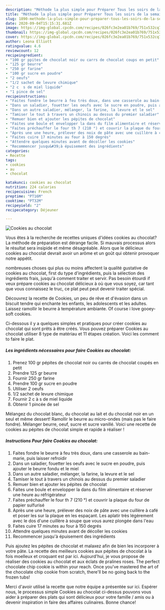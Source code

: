 ```yaml
---
description: "Méthode la plus simple pour Préparer Tous les soirs de la semaine Cookies au chocolat"
title: "Méthode la plus simple pour Préparer Tous les soirs de la semaine Cookies au chocolat"
slug: 1890-methode-la-plus-simple-pour-preparer-tous-les-soirs-de-la-semaine-cookies-au-chocolat
date: 2020-09-04T15:15:31.681Z
image: https://img-global.cpcdn.com/recipes/026fc3e2ea01b769/751x532cq70/cookies-au-chocolat-photo-principale-de-la-recette.jpg
thumbnail: https://img-global.cpcdn.com/recipes/026fc3e2ea01b769/751x532cq70/cookies-au-chocolat-photo-principale-de-la-recette.jpg
cover: https://img-global.cpcdn.com/recipes/026fc3e2ea01b769/751x532cq70/cookies-au-chocolat-photo-principale-de-la-recette.jpg
author: Leona Elliott
ratingvalue: 4.6
reviewcount: 12
recipeingredient:
- "100 gr ppites de chocolat noir ou carrs de chocolat coups en petit"
- "125 gr beurre"
- "250 gr farine"
- "100 gr sucre en poudre"
- "2 oeufs"
- "1/2 sachet de levure chimique"
- "2 c  s de miel liquide"
- "1 pince de sel"
recipeinstructions:
- "Faites fondre le beurre à feu très doux, dans une casserole au bain-marie, puis laisser refroidir"
- "Dans un saladier, fouetter les oeufs avec le sucre en poudre, puis ajouter le beurre fondu et le miel"
- "Dans un autre saladier, mélanger, la farine, la levure et le sel"
- "Tamiser le tout à travers un chinois au dessus du premier saladier"
- "Remuer bien et ajouter les pépites de chocolat"
- "Faites une boule et envelopper la dans du film alimentaire et réserver une heure au réfrigérateur"
- "Faites préchauffer le four th 7 (210 °) et couvrir la plaque du four de papier sulfurisé"
- "Après une une heure, prélever des noix de pâte avec une cuillère à café et poser les sur la plaque en les espaçant. Les aplatir très légèrement avec le dos d&#39;une cuillère à soupe que vous aurez plongée dans l&#39;eau"
- "Faites cuire 17 minutes au four à 150 degrés"
- "Attendre quelques minutes avant de décoller les cookies"
- "Recommencer jusqu&#39;à épuisement des ingrédients"
categories:
- Recette
tags:
- cookies
- au
- chocolat

katakunci: cookies au chocolat 
nutrition: 224 calories
recipecuisine: French
preptime: "PT16M"
cooktime: "PT32M"
recipeyield: "2"
recipecategory: Déjeuner

---
```



![Cookies au chocolat](https://img-global.cpcdn.com/recipes/026fc3e2ea01b769/751x532cq70/cookies-au-chocolat-photo-principale-de-la-recette.jpg)

Vous êtes à la recherche de recettes uniques d'idées cookies au chocolat? La méthode de préparation est dérange facile. Si mauvais processus alors le résultat sera insipide et même désagréable. Alors que le délicieux cookies au chocolat devrait avoir un arôme et un goût qui obtenir provoquer notre appétit.

nombreuses choses qui plus ou moins affectent la qualité gustative de cookies au chocolat, first du type d'ingrédients, puis la sélection des ingrédients frais, jusqu'à comment traiter et servir. Pas besoin étourdi if veux prépare cookies au chocolat délicieux à où que vous soyez, car tant que vous connaissez le truc, ce plat peut peut devenir traiter spécial.

Découvrez la recette de Cookies, un peu de rêve et d&#39;évasion dans un biscuit tendre qui enchante les enfants, les adolescents et les adultes. Laissez ramollir le beurre à température ambiante. Of course i love gooey-soft cookies.


Ci-dessous il y a quelques simples et pratiques pour créer cookies au chocolat qui sont prêts à être créés. Vous pouvez préparer Cookies au chocolat utiliser 8 type de matériau et 11 étapes création. Voici les comment to faire le plat.

<!--inarticleads1-->

##### Les ingrédients nécessaires pour faire Cookies au chocolat:

1. Prenez 100 gr pépites de chocolat noir ou carrés de chocolat coupés en petit
1. Prendre 125 gr beurre
1. Fournir 250 gr farine
1. Prendre 100 gr sucre en poudre
1. Utiliser 2 oeufs
1.  1/2 sachet de levure chimique
1. Fournir 2 c à s de miel liquide
1. Obtenir 1 pincée de sel


Mélangez du chocolat blanc, du chocolat au lait et du chocolat noir en un seul et même dessert! Ramollir le beurre au micro-ondes (mais pas le faire fondre). Mélanger beurre, oeuf, sucre et sucre vanillé. Voici une recette de cookies au pépites de chocolat simple et rapide à réaliser ! 

<!--inarticleads2-->

##### Instructions Pour faire Cookies au chocolat:

1. Faites fondre le beurre à feu très doux, dans une casserole au bain-marie, puis laisser refroidir
1. Dans un saladier, fouetter les oeufs avec le sucre en poudre, puis ajouter le beurre fondu et le miel
1. Dans un autre saladier, mélanger, la farine, la levure et le sel
1. Tamiser le tout à travers un chinois au dessus du premier saladier
1. Remuer bien et ajouter les pépites de chocolat
1. Faites une boule et envelopper la dans du film alimentaire et réserver une heure au réfrigérateur
1. Faites préchauffer le four th 7 (210 °) et couvrir la plaque du four de papier sulfurisé
1. Après une une heure, prélever des noix de pâte avec une cuillère à café et poser les sur la plaque en les espaçant. Les aplatir très légèrement avec le dos d&#39;une cuillère à soupe que vous aurez plongée dans l&#39;eau
1. Faites cuire 17 minutes au four à 150 degrés
1. Attendre quelques minutes avant de décoller les cookies
1. Recommencer jusqu&#39;à épuisement des ingrédients


Puis ajoutez les pépites de chocolat et malaxez afin de bien les incorporer à votre pâte. La recette des meilleurs cookies aux pépites de chocolat à la fois moelleux et croquant est par ici. Aujourd&#39;hui, je vous propose de réaliser des cookies au chocolat et aux éclats de pralines roses. The perfect chocolate chip cookie is within your reach. Once you&#39;ve mastered the art of the chocolate chip cookie from scratch, there&#39;ll be no going back to the frozen tubs! 


Merci d'avoir utilisé la recette que notre équipe a présentée sur ici. Espérer nous, le processus simple Cookies au chocolat ci-dessus pouvons vous aider à préparer des plats qui sont délicieux pour votre famille / amis ou à devenir inspiration in faire des affaires culinaires. Bonne chance!
